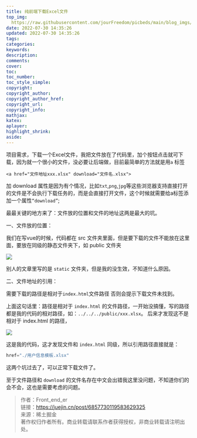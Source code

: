 ```yaml
---
title: 纯前端下载Excel文件
top_img: 
  https://raw.githubusercontent.com/jourFreedom/picbeds/main/blog_imgs/8ea16b280878493e8b07cd4f33c4b465_9b9b8903ca754025ae8507dbb805525a_thumb.jpg
date: 2022-07-30 14:35:26
updated: 2022-07-30 14:35:26
tags:
categories:
keywords:
description:
comments:
cover:
toc:
toc_number:
toc_style_simple:
copyright:
copyright_author:
copyright_author_href:
copyright_url:
copyright_info:
mathjax:
katex:
aplayer:
highlight_shrink:
aside:
---
```



项目需求，下载一个Excel文件，我把文件放在了代码里，加个按钮点击就可下载，因为就一个很小的文件，没必要让后端做，目前最简单的方法就是用`a` 标签

```
<a href="文件地址xxx.xlsx" download="文件名.xlsx">
```

加 download 属性是因为有个情况，比如`txt`,`png`,`jpg`等这些浏览器支持直接打开的文件是不会执行下载任务的，而是会直接打开文件，这个时候就需要给a标签添加一个属性`“download”`;

最最关键的地方来了：文件放的位置和文件的地址这两是最大的坑。

一、文件放的位置：

我们在写vue的时候，代码都在 src 文件夹里面，但是要下载的文件不能放在这里面，要放在同级的静态文件夹下，如 public 文件夹

![](https://p9-juejin.byteimg.com/tos-cn-i-k3u1fbpfcp/db82f5f4c3a74039a9bd72b89528b5ca~tplv-k3u1fbpfcp-zoom-in-crop-mark:1304:0:0:0.awebp)

别人的文章里写的是 `static` 文件夹，但是我的没生效，不知道什么原因。

二、文件地址的引用：

需要下载的路径是相对于`index.html`文件路径 否则会提示下载文件未找到。

上面这句话里：路径是相对于 `index.html` 的文件路径，一开始没搞懂，写的路径都是我的代码的相对路径，如：`../../../public/xxx.xlsx`。 后来才发现这不是相对于 index.html 的路径，

![](https://p6-juejin.byteimg.com/tos-cn-i-k3u1fbpfcp/826e2cdfc8954b3d994c91af1bda56ba~tplv-k3u1fbpfcp-zoom-in-crop-mark:1304:0:0:0.awebp)

这是我的代码，这才发现文件和 `index.html` 同级，所以引用路径直接就是：

```javascript
href="./用户信息模板.xlsx"
```

这两个坑过去了，可以正常下载文件了。

至于文件路径和 `download` 的文件名存在中文会出错我这里没问题，不知道你们的会不会，这也是需要考虑的问题。

>作者：Front\_end\_er  
链接：<https://juejin.cn/post/6857730119583629325>  
来源：稀土掘金  
著作权归作者所有。商业转载请联系作者获得授权，非商业转载请注明出处。
